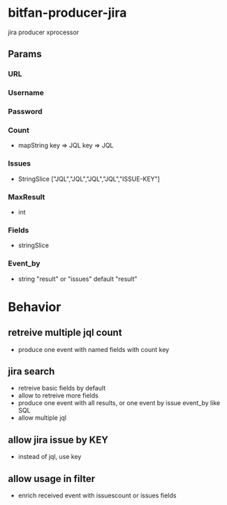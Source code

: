# bitfan-producer-jira
jira producer xprocessor

## Params

### URL
### Username
### Password

### Count
* mapString
key => JQL
key => JQL

### Issues
* StringSlice
["JQL","JQL","JQL","JQL","ISSUE-KEY"]

### MaxResult
* int

### Fields
* stringSlice

### Event_by
* string
"result" or "issues"
default "result"

# Behavior

## retreive multiple jql count
* produce one event with named fields with count key

## jira search
* retreive basic fields by default
* allow to retreive more fields
* produce one event with all results, or one event by issue event_by like SQL
* allow multiple jql

## allow jira issue by KEY
* instead of jql, use key

## allow usage in filter
* enrich received event with issuescount or issues fields
